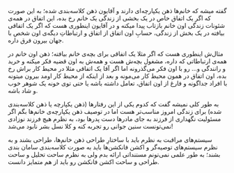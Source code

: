 گفته میشه که خانم‌ها ذهن یکپارچه‌ای دارند و آقایون ذهن کلاسه‌بندی شده؛ به این صورت که اگر یک اتفاق خاص در یک بخشی از زندگی یک خانم رخ بده، این اتفاق در همه‌ی شئونات زندگی اون خانم بازتاب پیدا میکنه و در آقایون اینطوری هست که اگر یک اتفاقی بیافته در یک بخش از زندگی، حسابِ اون اتفاق از اتفاق و ارتباطاتِ دیگه‌ی اون شخص با جهان بیرون فرق داره.

مثال‌ش اینطوری هست که اگر مثلا یک اتفاقی برای بچه‌ی خانم بیافته؛ ذهن اون خانم در همه‌ی ارتباطاتی که داره، مشغول بچه‌ش هست و همه‌ش به اون قضیه فکر میکنه و خرید و رانندگی و… رو با اون فکر می‌گذرونه اما اگر آقا یک اتفاقی مثلا در محیط کار براش رخ بده، اون اتفاق در همون محیط کار می‌مونه و بعد از اینکه از محیط کار اومد بیرون میتونه با افراد جداگونه و فارغ از اون اتفاق، تعامل داشته باشه یا حتی توی خونه یک شوهر خوب و شاد باشه.

به طور کلی نمیشه گفت که کدوم یکی از این رفتارها (ذهن یکپارچه یا ذهن کلاسه‌بندی شده) برای زندگی امروز مناسب‌تر هست اما در توصیف ذهن یکپارچه‌ی خانم‌ها بگم اگر مسئولیت نگهداری از فرزند به جای مادرها دست پدرها بود، به نظرم هیچ فرزند نوزادی نمی‌تونست سنین جوانی رو تجربه کنه و کلا نسل بشر نابود می‌شد!

سیستم‌های مراقبت به نظرم باید با ساختارِ طراحی ذهن خانم‌ها، طراحی بشند و به نظرم سیستم‌های توصیه‌گر و اکشن فانکشن‌ها باید به صورت کلاسه‌بندی سامان بندی بشند؛ به طور علمی نمی‌تونم مستنداتی ارائه بدم ولی به نظرم ساحت تحلیل و ساحت طراحی و ساحت اکشن فانکشن رو باید از هم متمایز دانست.